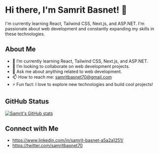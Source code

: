 # Hi there, I'm Samrit Basnet! 👋

I'm currently learning React, Tailwind CSS, Next.js, and ASP.NET. I'm passionate about web development and constantly expanding my skills in these technologies.

## About Me

- 🌱 I’m currently learning React, Tailwind CSS, Next.js, and ASP.NET.
- 👯 I’m looking to collaborate on web development projects.
- 💬 Ask me about anything related to web development.
- 📫 How to reach me: samritbasnet70@gmail.com
- ⚡ Fun fact: I love to explore new technologies and build cool projects!

## GitHub Status

[![Samrit's GitHub stats](https://github-readme-stats.vercel.app/api?username=samritbasnet)](https://github.com/samritbasnet/github-readme-stats)

## Connect with Me

- https://www.linkedin.com/in/samrit-basnet-a5a2a1251/
- https://twitter.com/samritbasnet70
